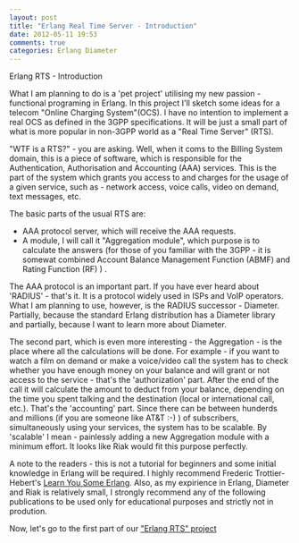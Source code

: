 ```yaml
---
layout: post
title: "Erlang Real Time Server - Introduction"
date: 2012-05-11 19:53
comments: true
categories: Erlang Diameter
---
```


Erlang RTS - Introduction

What I am planning to do is a 'pet project' utilising my new passion - functional programing in Erlang. In this project I'll sketch some ideas for a telecom "Online Charging System"(OCS). I have no intention to implement a real OCS as defined in the 3GPP specifications. It will be just a small part of what is more popular in non-3GPP world as a "Real Time Server" (RTS). 

"WTF is a RTS?" - you are asking. Well, when it coms to the Billing System domain, this is a piece of software, which is responsible for the Authentication, Authorisation and Accounting (AAA) services. This is the part of the system which grants you access to and charges for the usage of a given service, such as - network access, voice calls, video on demand, text messages, etc. 
  
The basic parts of the usual RTS are: 

* AAA protocol server, which will receive the AAA requests.
* A module, I will call it "Aggregation module", which purpose is to calculate the answers (for those of you familiar with the 3GPP - it is somewat combined Account Balance Management Function (ABMF) and Rating Function (RF) ) .

The AAA protocol is an important part. If you have ever heard about 'RADIUS' - that's it. It is a protocol widely used in ISPs and VoIP operators. What I am planning to use, however, is the RADIUS successor - Diameter. Partially, because the standard Erlang distribution has a Diameter library and partially, because I want to learn more about Diameter. 

The second part, which is even more interesting - the Aggregation - is the place where all the calculations will be done. For example - if you want to watch a film on demand or make a voice/video call the system has to check whether you have enough money on your balance and will grant or not access to the service - that's the 'authorization' part. After the end of the call it will calculate the amount to deduct from your balance, depending on the time you spent talking and the destination (local or international call, etc.). That's the 'accounting' part. Since there can be between hunderds and millions (if you are someone like AT&T :-)  ) of subscribers, simultaneously using your services, the system has to be scalable. By 'scalable' I mean - painlessly adding a new Aggregation module with a minimum effort. It looks like Riak would fit this purpose perfectly.

A note to the readers - this is not a tutorial for beginners and some initial knowledge in Erlang will be required. I highly recommend Frederic Trottier-Hebert's [Learn You Some Erlang](http://learnyousomeerlang.com). Also, as my expirience in Erlang, Diameter and Riak is relatively small, I strongly recommend any of the following publications to be used only for educational purposes and strictly not in prodution.

Now, let's go to the first part of our ["Erlang RTS" project](http://vas.io/blog/2012/05/13/erlang-real-time-server-part-1-diameter-server/)

